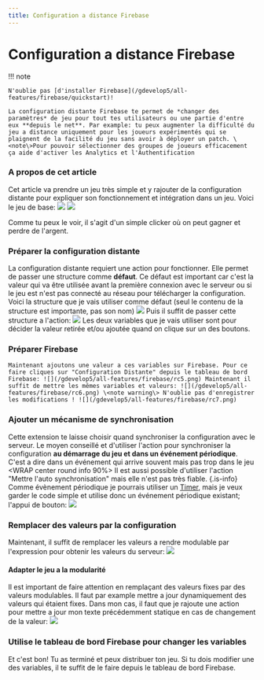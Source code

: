 ```yaml
---
title: Configuration a distance Firebase
---
```

# Configuration a distance Firebase

!!! note

    N'oublie pas [d'installer Firebase](/gdevelop5/all-features/firebase/quickstart)!

    La configuration distante Firebase te permet de *changer des paramètres* de jeu pour tout tes utilisateurs ou une partie d'entre eux **depuis le net**. Par example: tu peux augmenter la difficulté du jeu a distance uniquement pour les joueurs expérimentés qui se plaignent de la facilité du jeu sans avoir à déployer un patch. \<note\>Pour pouvoir sélectionner des groupes de joueurs efficacement ça aide d'activer les Analytics et l'Authentification

### A propos de cet article

Cet article va prendre un jeu très simple et y rajouter de la configuration distante pour expliquer son fonctionnement et intégration dans un jeu. Voici le jeu de base: ![](/gdevelop5/all-features/firebase/rc1.png) ![](/gdevelop5/all-features/firebase/rc2.png)

Comme tu peux le voir, il s'agit d'un simple clicker où on peut gagner et perdre de l'argent.

### Préparer la configuration distante

La configuration distante requiert une action pour fonctionner. Elle permet de passer une structure comme **défaut**. Ce défaut est important car c'est la valeur qui va être utilisée avant la première connexion avec le serveur ou si le jeu est n'est pas connecté au réseau pour télécharger la configuration. Voici la structure que je vais utiliser comme défaut (seul le contenu de la structure est importante, pas son nom) ![](/gdevelop5/all-features/firebase/rc3.png) Puis il suffit de passer cette structure a l'action: ![](/gdevelop5/all-features/firebase/rc4.png) Les deux variables que je vais utiliser sont pour décider la valeur retirée et/ou ajoutée quand on clique sur un des boutons.

### Préparer Firebase

    Maintenant ajoutons une valeur a ces variables sur Firebase. Pour ce faire cliques sur "Configuration Distante" depuis le tableau de bord Firebase: ![](/gdevelop5/all-features/firebase/rc5.png) Maintenant il suffit de mettre les mêmes variables et valeurs: ![](/gdevelop5/all-features/firebase/rc6.png) \<note warning\> N'oublie pas d'enregistrer les modifications ! ![](/gdevelop5/all-features/firebase/rc7.png) 

### Ajouter un mécanisme de synchronisation

Cette extension te laisse choisir quand synchroniser la configuration avec le serveur. Le moyen conseillé et d'utiliser l'action pour synchroniser la configuration **au démarrage du jeu et dans un événement périodique**. C'est a dire dans un événement qui arrive souvent mais pas trop dans le jeu \<WRAP center round info 90%\> Il est aussi possible d'utiliser l'action "Mettre l'auto synchronisation" mais elle n'est pas très fiable. {.is-info} Comme évènement périodique je pourrais utiliser un [Timer](/gdevelop5/all-features/timers), mais je veux garder le code simple et utilise donc un événement périodique existant; l'appui de bouton: ![](/gdevelop5/all-features/firebase/rc8.png)

### Remplacer des valeurs par la configuration

Maintenant, il suffit de remplacer les valeurs a rendre modulable par l'expression pour obtenir les valeurs du serveur: ![](/gdevelop5/all-features/firebase/rc9.png)

#### Adapter le jeu a la modularité

Il est important de faire attention en remplaçant des valeurs fixes par des valeurs modulables. Il faut par example mettre a jour dynamiquement des valeurs qui étaient fixes. Dans mon cas, il faut que je rajoute une action pour mettre a jour mon texte précédemment statique en cas de changement de la valeur: ![](/gdevelop5/all-features/firebase/rc10.png)

### Utilise le tableau de bord Firebase pour changer les variables

Et c'est bon! Tu as terminé et peux distribuer ton jeu. Si tu dois modifier une des variables, il te suffit de le faire depuis le tableau de bord Firebase.
